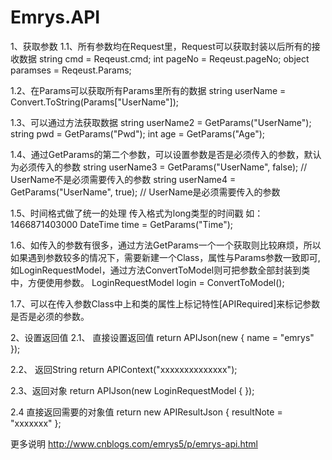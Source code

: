 # Emrys.API 
1、获取参数
1.1、所有参数均在Request里，Request可以获取封装以后所有的接收数据
  string cmd = Reqeust.cmd;
  int pageNo = Reqeust.pageNo;
  object paramses = Reqeust.Params;

1.2、在Params可以获取所有Params里所有的数据 
  string userName = Convert.ToString(Params["UserName"]);

1.3、可以通过方法获取数据
  string userName2 = GetParams<string>("UserName");
  string pwd = GetParams<string>("Pwd");
  int age = GetParams<int>("Age");

1.4、通过GetParams的第二个参数，可以设置参数是否是必须传入的参数，默认为必须传入的参数
  string userName3 = GetParams<string>("UserName", false); // UserName不是必须需要传入的参数
  string userName4 = GetParams<string>("UserName", true); // UserName是必须需要传入的参数

1.5、时间格式做了统一的处理 传入格式为long类型的时间戳 如：1466871403000
  DateTime time = GetParams<DateTime>("Time");

1.6、如传入的参数有很多，通过方法GetParams一个一个获取则比较麻烦，所以如果遇到参数较多的情况下，需要新建一个Class，属性与Params参数一致即可,如LoginRequestModel，通过方法ConvertToModel则可把参数全部封装到类中，方便使用参数。
  LoginRequestModel login = ConvertToModel<LoginRequestModel>();

1.7、可以在传入参数Class中上和类的属性上标记特性[APIRequired]来标记参数是否是必须的参数。

2、设置返回值
2.1、 直接设置返回值
  return APIJson(new { name = "emrys" });

2.2、 返回String
  return APIContext("xxxxxxxxxxxxxx");

2.3、返回对象
  return APIJson(new LoginRequestModel { });

2.4 直接返回需要的对象值 
  return new APIResultJson { resultNote = "xxxxxxx" };
  

更多说明
http://www.cnblogs.com/emrys5/p/emrys-api.html



